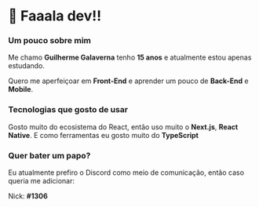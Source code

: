 # 👋 Faaala dev!!

### Um pouco sobre mim
Me chamo **Guilherme Galaverna** tenho **15 anos** e atualmente estou apenas estudando.

Quero me aperfeiçoar em **Front-End** e aprender um pouco de **Back-End** e **Mobile**.

### Tecnologias que gosto de usar
Gosto muito do ecosistema do React, então uso muito o **Next.js**, **React Native**. E como ferramentas eu gosto muito do **TypeScript**

### Quer bater um papo?
Eu atualmente prefiro o Discord como meio de comunicação, então caso queria me adicionar:

Nick: **<R3Tro0o />#1306**
